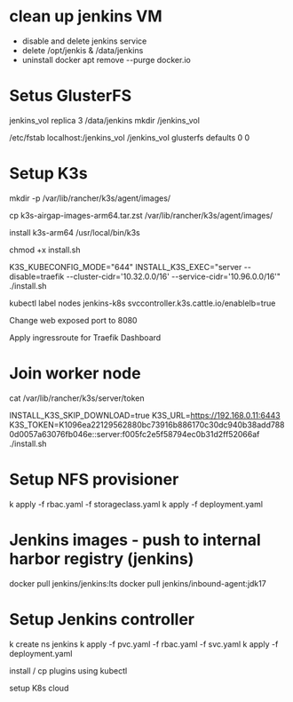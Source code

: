 # clean up jenkins VM
- disable and delete jenkins service
- delete /opt/jenkis & /data/jenkins
- uninstall docker apt remove --purge docker.io

# Setus GlusterFS
jenkins_vol     replica 3   /data/jenkins
mkdir /jenkins_vol

/etc/fstab
localhost:/jenkins_vol /jenkins_vol glusterfs	defaults	0	0



# Setup K3s
mkdir -p /var/lib/rancher/k3s/agent/images/

cp k3s-airgap-images-arm64.tar.zst /var/lib/rancher/k3s/agent/images/

install k3s-arm64 /usr/local/bin/k3s

chmod +x install.sh

K3S_KUBECONFIG_MODE="644" INSTALL_K3S_EXEC="server --disable=traefik --cluster-cidr='10.32.0.0/16' --service-cidr='10.96.0.0/16'" ./install.sh

kubectl label nodes jenkins-k8s svccontroller.k3s.cattle.io/enablelb=true

Change web exposed port to 8080

Apply ingressroute for Traefik Dashboard

# Join worker node
cat /var/lib/rancher/k3s/server/token

INSTALL_K3S_SKIP_DOWNLOAD=true K3S_URL=https://192.168.0.11:6443 K3S_TOKEN=K1096ea22129562880bc73916b886170c30dc940b38add7880d0057a63076fb046e::server:f005fc2e5f58794ec0b31d2ff52066af ./install.sh


# Setup NFS provisioner
k apply -f rbac.yaml -f storageclass.yaml
k apply -f deployment.yaml

# Jenkins images - push to internal harbor registry (jenkins)
docker pull jenkins/jenkins:lts
docker pull jenkins/inbound-agent:jdk17

# Setup Jenkins controller
k create ns jenkins
k apply -f pvc.yaml -f rbac.yaml -f svc.yaml
k apply -f deployment.yaml

install / cp plugins using kubectl

setup K8s cloud
